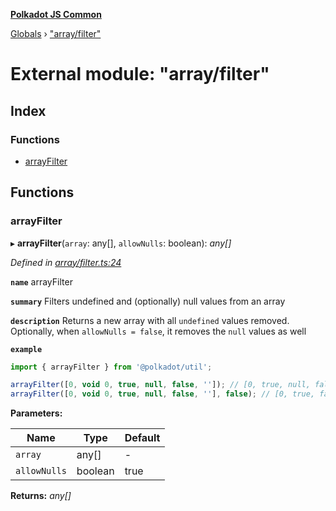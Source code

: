 **[Polkadot JS Common](../README.md)**

[Globals](../globals.md) › ["array/filter"](_array_filter_.md)

# External module: "array/filter"

## Index

### Functions

* [arrayFilter](_array_filter_.md#arrayfilter)

## Functions

###  arrayFilter

▸ **arrayFilter**(`array`: any[], `allowNulls`: boolean): *any[]*

*Defined in [array/filter.ts:24](https://github.com/polkadot-js/common/blob/e2ec7d0/packages/util/src/array/filter.ts#L24)*

**`name`** arrayFilter

**`summary`** Filters undefined and (optionally) null values from an array

**`description`** 
Returns a new array with all `undefined` values removed. Optionally, when `allowNulls = false`, it removes the `null` values as well

**`example`** 
<BR>

```javascript
import { arrayFilter } from '@polkadot/util';

arrayFilter([0, void 0, true, null, false, '']); // [0, true, null, false, '']
arrayFilter([0, void 0, true, null, false, ''], false); // [0, true, false, '']
```

**Parameters:**

Name | Type | Default |
------ | ------ | ------ |
`array` | any[] | - |
`allowNulls` | boolean | true |

**Returns:** *any[]*